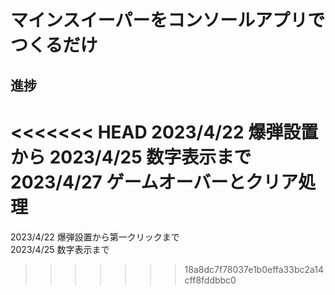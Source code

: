 # マインスイーパーをコンソールアプリでつくるだけ  
## 進捗  
<<<<<<< HEAD
2023/4/22 爆弾設置から
2023/4/25 数字表示まで
2023/4/27 ゲームオーバーとクリア処理
=======
2023/4/22 爆弾設置から第一クリックまで  
2023/4/25 数字表示まで
>>>>>>> 18a8dc7f78037e1b0effa33bc2a14cff8fddbbc0
